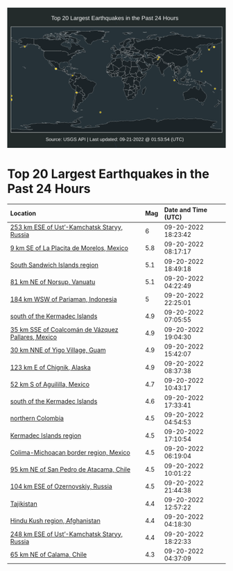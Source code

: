 ![Map](./map.png)

# Top 20 Largest Earthquakes in the Past 24 Hours

| Location | Mag | Date and Time (UTC) |
|:---|:---|:---|
| [253 km ESE of Ust’-Kamchatsk Staryy, Russia](https://earthquake.usgs.gov/earthquakes/eventpage/us7000i9l5) | 6 | 09-20-2022 18:23:42 |
| [9 km SE of La Placita de Morelos, Mexico](https://earthquake.usgs.gov/earthquakes/eventpage/us7000i9hm) | 5.8 | 09-20-2022 08:17:17 |
| [South Sandwich Islands region](https://earthquake.usgs.gov/earthquakes/eventpage/us7000i9ln) | 5.1 | 09-20-2022 18:49:18 |
| [81 km NE of Norsup, Vanuatu](https://earthquake.usgs.gov/earthquakes/eventpage/us7000i9fp) | 5.1 | 09-20-2022 04:22:49 |
| [184 km WSW of Pariaman, Indonesia](https://earthquake.usgs.gov/earthquakes/eventpage/us7000i9n5) | 5 | 09-20-2022 22:25:01 |
| [south of the Kermadec Islands](https://earthquake.usgs.gov/earthquakes/eventpage/us7000i9gc) | 4.9 | 09-20-2022 07:05:55 |
| [35 km SSE of Coalcomán de Vázquez Pallares, Mexico](https://earthquake.usgs.gov/earthquakes/eventpage/us7000i9ls) | 4.9 | 09-20-2022 19:04:30 |
| [30 km NNE of Yigo Village, Guam](https://earthquake.usgs.gov/earthquakes/eventpage/us7000i9ka) | 4.9 | 09-20-2022 15:42:07 |
| [123 km E of Chignik, Alaska](https://earthquake.usgs.gov/earthquakes/eventpage/ak022c33bs2x) | 4.9 | 09-20-2022 08:37:38 |
| [52 km S of Aguililla, Mexico](https://earthquake.usgs.gov/earthquakes/eventpage/us7000i9i7) | 4.7 | 09-20-2022 10:43:17 |
| [south of the Kermadec Islands](https://earthquake.usgs.gov/earthquakes/eventpage/us7000i9kt) | 4.6 | 09-20-2022 17:33:41 |
| [northern Colombia](https://earthquake.usgs.gov/earthquakes/eventpage/us7000i9ft) | 4.5 | 09-20-2022 04:54:53 |
| [Kermadec Islands region](https://earthquake.usgs.gov/earthquakes/eventpage/us7000i9kn) | 4.5 | 09-20-2022 17:10:54 |
| [Colima-Michoacan border region, Mexico](https://earthquake.usgs.gov/earthquakes/eventpage/us7000i9fy) | 4.5 | 09-20-2022 06:19:04 |
| [95 km NE of San Pedro de Atacama, Chile](https://earthquake.usgs.gov/earthquakes/eventpage/us7000i9i1) | 4.5 | 09-20-2022 10:01:22 |
| [104 km ESE of Ozernovskiy, Russia](https://earthquake.usgs.gov/earthquakes/eventpage/us7000i9n0) | 4.5 | 09-20-2022 21:44:38 |
| [Tajikistan](https://earthquake.usgs.gov/earthquakes/eventpage/us7000i9iy) | 4.4 | 09-20-2022 12:57:22 |
| [Hindu Kush region, Afghanistan](https://earthquake.usgs.gov/earthquakes/eventpage/us7000i9fm) | 4.4 | 09-20-2022 04:18:30 |
| [248 km ESE of Ust’-Kamchatsk Staryy, Russia](https://earthquake.usgs.gov/earthquakes/eventpage/us7000i9le) | 4.4 | 09-20-2022 18:22:33 |
| [65 km NE of Calama, Chile](https://earthquake.usgs.gov/earthquakes/eventpage/us7000i9fq) | 4.3 | 09-20-2022 04:37:09 |
